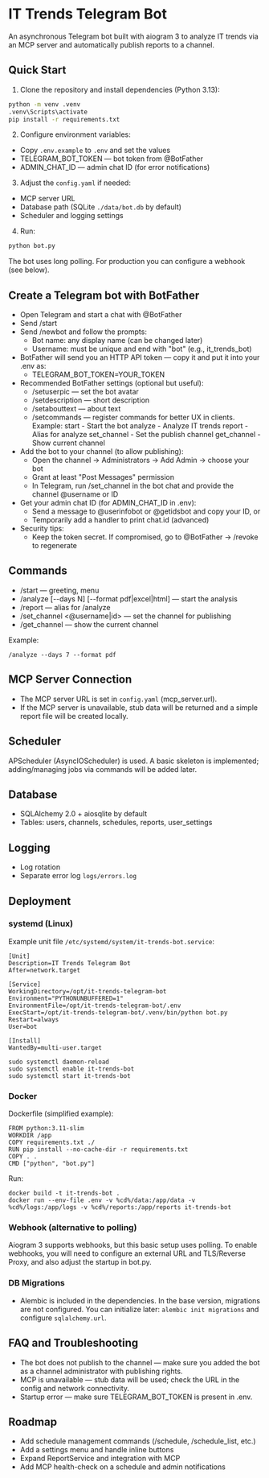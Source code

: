 # IT Trends Telegram Bot

An asynchronous Telegram bot built with aiogram 3 to analyze IT trends via an MCP server and automatically publish reports to a channel.

## Quick Start

1. Clone the repository and install dependencies (Python 3.13):

```bash
python -m venv .venv
.venv\Scripts\activate
pip install -r requirements.txt
```

2. Configure environment variables:

- Copy `.env.example` to `.env` and set the values
- TELEGRAM_BOT_TOKEN — bot token from @BotFather
- ADMIN_CHAT_ID — admin chat ID (for error notifications)

3. Adjust the `config.yaml` if needed:
- MCP server URL
- Database path (SQLite `./data/bot.db` by default)
- Scheduler and logging settings

4. Run:

```bash
python bot.py
```

The bot uses long polling. For production you can configure a webhook (see below).

## Create a Telegram bot with BotFather

- Open Telegram and start a chat with @BotFather
- Send /start
- Send /newbot and follow the prompts:
  - Bot name: any display name (can be changed later)
  - Username: must be unique and end with "bot" (e.g., it_trends_bot)
- BotFather will send you an HTTP API token — copy it and put it into your .env as:
  - TELEGRAM_BOT_TOKEN=YOUR_TOKEN
- Recommended BotFather settings (optional but useful):
  - /setuserpic — set the bot avatar
  - /setdescription — short description
  - /setabouttext — about text
  - /setcommands — register commands for better UX in clients. Example:
    start - Start the bot
    analyze - Analyze IT trends
    report - Alias for analyze
    set_channel - Set the publish channel
    get_channel - Show current channel
- Add the bot to your channel (to allow publishing):
  - Open the channel → Administrators → Add Admin → choose your bot
  - Grant at least "Post Messages" permission
  - In Telegram, run /set_channel in the bot chat and provide the channel @username or ID
- Get your admin chat ID (for ADMIN_CHAT_ID in .env):
  - Send a message to @userinfobot or @getidsbot and copy your ID, or
  - Temporarily add a handler to print chat.id (advanced)
- Security tips:
  - Keep the token secret. If compromised, go to @BotFather → /revoke to regenerate

## Commands

- /start — greeting, menu
- /analyze [--days N] [--format pdf|excel|html] — start the analysis
- /report — alias for /analyze
- /set_channel <@username|id> — set the channel for publishing
- /get_channel — show the current channel

Example:

```
/analyze --days 7 --format pdf
```

## MCP Server Connection

- The MCP server URL is set in `config.yaml` (mcp_server.url).
- If the MCP server is unavailable, stub data will be returned and a simple report file will be created locally.

## Scheduler

APScheduler (AsyncIOScheduler) is used. A basic skeleton is implemented; adding/managing jobs via commands will be added later.

## Database

- SQLAlchemy 2.0 + aiosqlite by default
- Tables: users, channels, schedules, reports, user_settings

## Logging

- Log rotation
- Separate error log `logs/errors.log`

## Deployment

### systemd (Linux)

Example unit file `/etc/systemd/system/it-trends-bot.service`:

```
[Unit]
Description=IT Trends Telegram Bot
After=network.target

[Service]
WorkingDirectory=/opt/it-trends-telegram-bot
Environment="PYTHONUNBUFFERED=1"
EnvironmentFile=/opt/it-trends-telegram-bot/.env
ExecStart=/opt/it-trends-telegram-bot/.venv/bin/python bot.py
Restart=always
User=bot

[Install]
WantedBy=multi-user.target
```

```
sudo systemctl daemon-reload
sudo systemctl enable it-trends-bot
sudo systemctl start it-trends-bot
```

### Docker

Dockerfile (simplified example):

```
FROM python:3.11-slim
WORKDIR /app
COPY requirements.txt ./
RUN pip install --no-cache-dir -r requirements.txt
COPY . .
CMD ["python", "bot.py"]
```

Run:

```
docker build -t it-trends-bot .
docker run --env-file .env -v %cd%/data:/app/data -v %cd%/logs:/app/logs -v %cd%/reports:/app/reports it-trends-bot
```

### Webhook (alternative to polling)

Aiogram 3 supports webhooks, but this basic setup uses polling. To enable webhooks, you will need to configure an external URL and TLS/Reverse Proxy, and also adjust the startup in bot.py.

### DB Migrations

- Alembic is included in the dependencies. In the base version, migrations are not configured. You can initialize later: `alembic init migrations` and configure `sqlalchemy.url`.

## FAQ and Troubleshooting

- The bot does not publish to the channel — make sure you added the bot as a channel administrator with publishing rights.
- MCP is unavailable — stub data will be used; check the URL in the config and network connectivity.
- Startup error — make sure TELEGRAM_BOT_TOKEN is present in .env.

## Roadmap

- Add schedule management commands (/schedule, /schedule_list, etc.)
- Add a settings menu and handle inline buttons
- Expand ReportService and integration with MCP
- Add MCP health-check on a schedule and admin notifications
